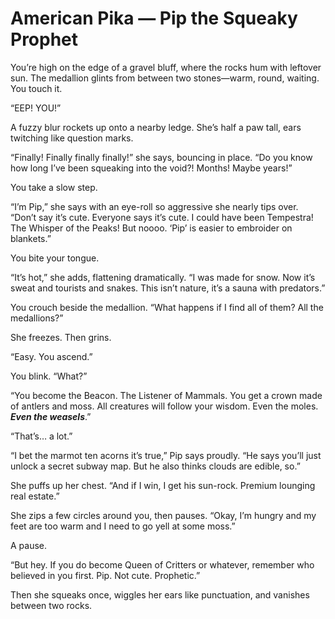 # American Pika — Pip the Squeaky Prophet

You’re high on the edge of a gravel bluff, where the rocks hum with leftover sun. The medallion glints from between two stones—warm, round, waiting. You touch it.

“EEP! YOU!”

A fuzzy blur rockets up onto a nearby ledge. She’s half a paw tall, ears twitching like question marks.

“Finally! Finally finally finally!” she says, bouncing in place. “Do you know how long I’ve been squeaking into the void?! Months! Maybe years!”

You take a slow step.

“I’m Pip,” she says with an eye-roll so aggressive she nearly tips over. “Don’t say it’s cute. Everyone says it’s cute. I could have been Tempestra! The Whisper of the Peaks! But noooo. ‘Pip’ is easier to embroider on blankets.”

You bite your tongue.

“It’s hot,” she adds, flattening dramatically. “I was made for snow. Now it’s sweat and tourists and snakes. This isn’t nature, it’s a sauna with predators.”

You crouch beside the medallion. “What happens if I find all of them? All the medallions?”

She freezes. Then grins.

“Easy. You ascend.”

You blink. “What?”

“You become the Beacon. The Listener of Mammals. You get a crown made of antlers and moss. All creatures will follow your wisdom. Even the moles. ***Even the weasels***.”

“That’s… a lot.”

“I bet the marmot ten acorns it’s true,” Pip says proudly. “He says you’ll just unlock a secret subway map. But he also thinks clouds are edible, so.”

She puffs up her chest. “And if I win, I get his sun-rock. Premium lounging real estate.”

She zips a few circles around you, then pauses. “Okay, I’m hungry and my feet are too warm and I need to go yell at some moss.”

A pause.

“But hey. If you do become Queen of Critters or whatever, remember who believed in you first. Pip. Not cute. Prophetic.”

Then she squeaks once, wiggles her ears like punctuation, and vanishes between two rocks.
